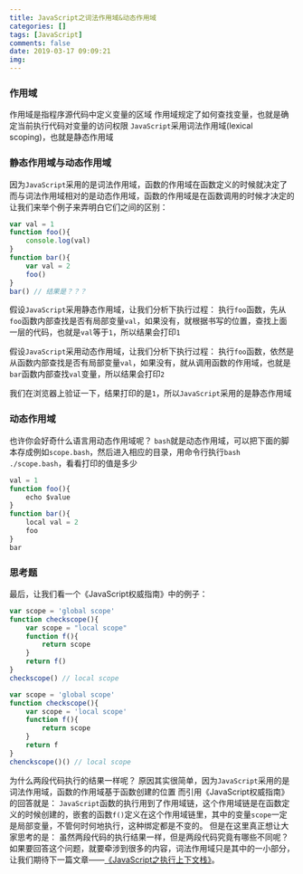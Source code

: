 ```yaml
---
title: JavaScript之词法作用域&动态作用域
categories: []
tags: [JavaScript]
comments: false
date: 2019-03-17 09:09:21
img:
---
```

### 作用域

作用域是指程序源代码中定义变量的区域
作用域规定了如何查找变量，也就是确定当前执行代码对变量的访问权限
`JavaScript`采用词法作用域(lexical scoping)，也就是静态作用域

### 静态作用域与动态作用域

因为`JavaScript`采用的是词法作用域，函数的作用域在函数定义的时候就决定了
而与词法作用域相对的是动态作用域，函数的作用域是在函数调用的时候才决定的
让我们来举个例子来弄明白它们之间的区别：

``` js
var val = 1
function foo(){
    console.log(val)
}
function bar(){
    var val = 2
    foo()
}
bar() // 结果是？？？
```

假设`JavaScript`采用静态作用域，让我们分析下执行过程：
执行`foo`函数，先从`foo`函数内部查找是否有局部变量`val`，如果没有，就根据书写的位置，查找上面一层的代码，也就是`val`等于`1`，所以结果会打印`1`

假设`JavaScript`采用动态作用域，让我们分析下执行过程：
执行`foo`函数，依然是从函数内部查找是否有局部变量`val`，如果没有，就从调用函数的作用域，也就是`bar`函数内部查找`val`变量，所以结果会打印`2`

我们在浏览器上验证一下，结果打印的是`1`，所以`JavaScript`采用的是静态作用域

### 动态作用域

也许你会好奇什么语言用动态作用域呢？
`bash`就是动态作用域，可以把下面的脚本存成例如`scope.bash`，然后进入相应的目录，用命令行执行`bash ./scope.bash`，看看打印的值是多少

``` js
val = 1
function foo(){
    echo $value
}
function bar(){
    local val = 2
    foo
}
bar
```

### 思考题

最后，让我们看一个《JavaScript权威指南》中的例子：

``` js
var scope = 'global scope'
function checkscope(){
    var scope = "local scope"
    function f(){
        return scope
    }
    return f()
}
checkscope() // local scope
```

``` js
var scope = 'global scope'
function checkscope(){
    var scope = 'local scope'
    function f(){
        return scope
    }
    return f
}
chenckscope()() // local scope
```

为什么两段代码执行的结果一样呢？
原因其实很简单，因为`JavaScript`采用的是词法作用域，函数的作用域基于函数创建的位置
而引用《JavaScript权威指南》的回答就是：
`JavaScript`函数的执行用到了作用域链，这个作用域链是在函数定义的时候创建的，嵌套的函数`f()`定义在这个作用域链里，其中的变量`scope`一定是局部变量，不管何时何地执行，这种绑定都是不变的。
但是在这里真正想让大家思考的是：
虽然两段代码的执行结果一样，但是两段代码究竟有哪些不同呢？
如果要回答这个问题，就要牵涉到很多的内容，词法作用域只是其中的一小部分，让我们期待下一篇文章——[《JavaScript之执行上下文栈》](../../../../2019/03/18/contextStack/)。
